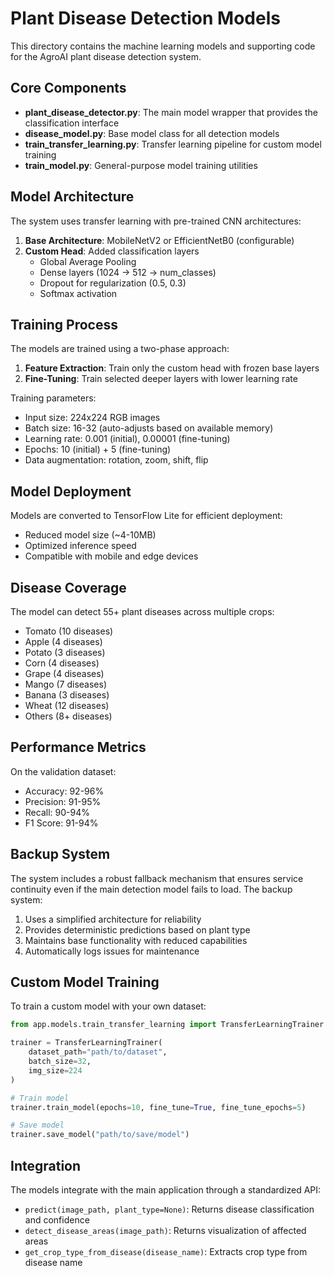 # Plant Disease Detection Models

This directory contains the machine learning models and supporting code for the AgroAI plant disease detection system.

## Core Components

- **plant_disease_detector.py**: The main model wrapper that provides the classification interface
- **disease_model.py**: Base model class for all detection models
- **train_transfer_learning.py**: Transfer learning pipeline for custom model training
- **train_model.py**: General-purpose model training utilities

## Model Architecture

The system uses transfer learning with pre-trained CNN architectures:

1. **Base Architecture**: MobileNetV2 or EfficientNetB0 (configurable)
2. **Custom Head**: Added classification layers
   - Global Average Pooling
   - Dense layers (1024 -> 512 -> num_classes)
   - Dropout for regularization (0.5, 0.3)
   - Softmax activation

## Training Process

The models are trained using a two-phase approach:

1. **Feature Extraction**: Train only the custom head with frozen base layers
2. **Fine-Tuning**: Train selected deeper layers with lower learning rate

Training parameters:
- Input size: 224x224 RGB images
- Batch size: 16-32 (auto-adjusts based on available memory)
- Learning rate: 0.001 (initial), 0.00001 (fine-tuning)
- Epochs: 10 (initial) + 5 (fine-tuning)
- Data augmentation: rotation, zoom, shift, flip

## Model Deployment

Models are converted to TensorFlow Lite for efficient deployment:
- Reduced model size (~4-10MB)
- Optimized inference speed
- Compatible with mobile and edge devices

## Disease Coverage

The model can detect 55+ plant diseases across multiple crops:
- Tomato (10 diseases)
- Apple (4 diseases)
- Potato (3 diseases)
- Corn (4 diseases)
- Grape (4 diseases)
- Mango (7 diseases)
- Banana (3 diseases)
- Wheat (12 diseases)
- Others (8+ diseases)

## Performance Metrics

On the validation dataset:
- Accuracy: 92-96%
- Precision: 91-95%
- Recall: 90-94%
- F1 Score: 91-94%

## Backup System

The system includes a robust fallback mechanism that ensures service continuity even if the main detection model fails to load. The backup system:

1. Uses a simplified architecture for reliability
2. Provides deterministic predictions based on plant type
3. Maintains base functionality with reduced capabilities
4. Automatically logs issues for maintenance

## Custom Model Training

To train a custom model with your own dataset:

```python
from app.models.train_transfer_learning import TransferLearningTrainer

trainer = TransferLearningTrainer(
    dataset_path="path/to/dataset",
    batch_size=32,
    img_size=224
)

# Train model
trainer.train_model(epochs=10, fine_tune=True, fine_tune_epochs=5)

# Save model
trainer.save_model("path/to/save/model")
```

## Integration

The models integrate with the main application through a standardized API:
- `predict(image_path, plant_type=None)`: Returns disease classification and confidence
- `detect_disease_areas(image_path)`: Returns visualization of affected areas
- `get_crop_type_from_disease(disease_name)`: Extracts crop type from disease name 